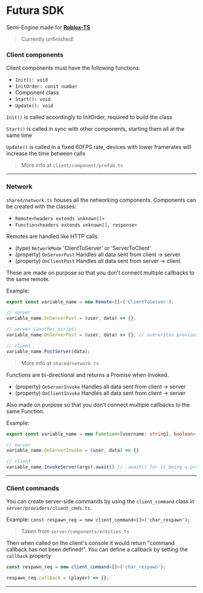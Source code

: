 # Futura SDK

Semi-Engine made for [**Roblox-TS**](https://roblox-ts.com/)
> Currently unfinished!

### Client components

Client components must have the following functions:

- `Init(): void`
- `InitOrder: const number`
- Component class
- `Start(): void`
- `Update(): void`

`Init()` is called accordingly to InitOrder, required to build the class

`Start()` is called in sync with other components, starting them all at the same time

`Update()` is called in a fixed 60FPS rate, devices with lower framerates will increase the time between calls

> More info at `client/component/prefab.ts`

---

### Network

`shared/network.ts` houses all the networking components.
Components can be created with the classes:

- `Remote<headers extends unknown[]>`
- `Function<headers extends unknown[], response>`

Remotes are handled like HTTP calls.

- (type) `NetworkMode` 'ClientToServer' or 'ServerToClient'
- (property) `OnServerPost` Handles all data sent from client -> server
- (property) `OnClientPost` Handles all data sent from server -> client

These are made on purpose so that you don't connect multiple callbacks to the same remote.

Example:

```ts
export const variable_name = new Remote<[]>('ClientToServer');

// server
variable_name.OnServerPost = (user, data) => {};

// server (another script)
variable_name.OnServerPost = (user, data) => {}; // overwrites previous definition

// client
variable_name.PostServer(data);
```

> More info at `shared/network.ts`

Functions are bi-directional and returns a Promise when Invoked.

- (property) `OnServerInvoke` Handles all data sent from client -> server
- (property) `OnClientInvoke` Handles all data sent from client -> server

Also made on purpose so that you don't connect multiple callbacks to the same Function.

Example:

```ts
export const variable_name = new Function<[username: string], boolean>();

// server
variable_name.OnServerInvoke = (user, data) => {}

// client
variable_name.InvokeServer(args).await() // .await() for it being a promise
```

---

### Client commands

You can create server-side commands by using the `client_command` class in `server/providers/client_cmds.ts`.

Example: `const respawn_req = new client_command<[]>('char_respawn');`
> Taken from `server/components/entities.ts`

Then when called on the client's console it would return "command callback has not been defined!".
You can define a callback by setting the `callback` property

```ts
const respawn_req = new client_command<[]>('char_respawn');

respawn_req.callback = (player) => {};
```

---
